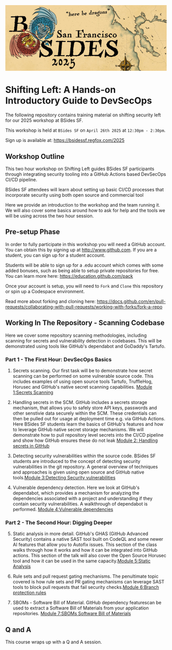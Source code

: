 ![BSides San Francisco](BSidesSF_2025_MobileHeader_1080x440.jpg "BSides SF 2025")

# Shifting Left: A Hands-on Introductory Guide to DevSecOps

The following repository contains training material on shifting security left for our 2025 workshop at BSides SF.

This workshop is held at `BSides SF` on `April 26th 2025` at `12:30pm - 2:30pm`.

Sign up is available at: https://bsidessf.regfox.com/2025

## Workshop Outline

This two hour workshop on Shifting Left guides BSides SF participants through integrating security tooling into a GitHub Actions based DevSecOps CI/CD pipeline.

BSides SF attendees will learn about setting up basic CI/CD processes that incorporate security using both open source and commercial tool

Here we provide an introduction to the workshop and the team running it. We will also cover some basics around how to ask for help and the tools we will be using across the two hour session.

## Pre-setup Phase

In order to fully participate in this workshop you will need a GitHub account. You can obtain this by signing up at http://www.github.com. If you are a student, you can sign up for a student account. 

Students will be able to sign up for a .edu account which comes with some added bonuses, such as being able to setup private repositories for free. You can learn more here: https://education.github.com/pack

Once your account is setup, you will need to `Fork` and `Clone` this repository or spin up a Codespace environment. 

Read more about forking and cloning here: https://docs.github.com/en/pull-requests/collaborating-with-pull-requests/working-with-forks/fork-a-repo

## Working In The Repository - Scanning Codebase

Here we cover some repository scanning methodologies, including scanning for secrets and vulnerability detection in codebases. This will be demonstrated using tools like GitHub's dependabot and GoDaddy's Tartufo.

### Part 1 - The First Hour: DevSecOps Basics

1. Secrets scanning. Our first task will be to demonstrate how secret scanning can be performed on some vulnerable source code. This includes examples of using open source tools Tartufo, TruffleHog, Horusec and GitHub's native secret scanning capabilities. [Module 1:Secrets Scanning](https://github.com/tweag/bsidessf-hands-on-devsecops-2025/tree/main/src#module-1secrets-scanning)

2. Handling secrets in the SCM. GitHub includes a secrets storage mechanism, that allows you to safely store API keys, passwords and other senstivie data securely within the SCM. These credentials can then be pulled out for usage at deployment time e.g. via GitHub Actions. Here BSides SF students learn the basics of GitHub's features and how to leverage GitHub native secret storage mechanisms. We will demonstrate how to pull repository level secrets into the CI/CD pipeline and show how GitHub ensures these do not leak [Module 2: Handling secrets in GitHub](https://github.com/tweag/bsidessf-hands-on-devsecops-2025/tree/main/src#module-2handling-secrets-in-github)

3. Detecting security vulnerabilities within the source code. BSides SF students are introduced to the concept of detecting security vulnerabilities in the git repository. A general overview of techniques and approaches is given using open source and GitHub native tools.[Module 3:Detecting Security vulnerabilities](https://github.com/tweag/bsidessf-hands-on-devsecops-2025/tree/main/src#module-3handling-secrets-in-github)

4. Vulnerable dependency detection. Here we look at GitHub's dependabot, which provides a mechanism for analyzing the dependencies associated with a project and understanding if they contain security vulnerabilities. A walkthrough of dependabot is performed. [Module 4:Vulnerable dependencies](https://github.com/tweag/bsidessf-hands-on-devsecops-2025/tree/main/src#module-4vulnerable-dependencies) 

### Part 2 - The Second Hour: Digging Deeper

5. Static analysis in more detail. GitHub's GHAS (GitHub Advanced Security) contains a native SAST tool built on CodeQL and some newer AI features that allow you to Autofix issues. This section of the class walks through how it works and how it can be integrated into GitHub actions. This section of the talk will also cover the Open Source Horusec tool and how it can be used in the same capacity.[Module 5:Static Analysis](https://github.com/tweag/bsidessf-hands-on-devsecops-2025/tree/main/src#module-5static-analysis)

6. Rule sets and pull request gating mechanisms. The penultimate topic covered is how rule sets and PR gating mechanisms can leverage SAST tools to block pull requests that fail security checks.[Module 6:Branch protection rules](https://github.com/tweag/bsidessf-hands-on-devsecops-2025/tree/main/src#module-6rulesets)

7. SBOMs - Software Bill of Material. GitHub dependency featurescan be used to extract a Software Bill of Materials from your application repositories. [Module 7:SBOMs Software Bill of Materials](https://github.com/tweag/bsidessf-hands-on-devsecops-2025/tree/main/src#module-7sboms-software-bill-of-materials)

## Q and A

This course wraps up with a Q and A session.

